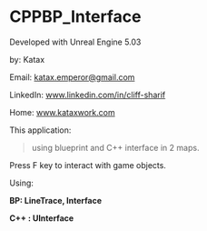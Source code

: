 # CPPBP_Interface

Developed with Unreal Engine 5.03

by: Katax 


Email: katax.emperor@gmail.com 

LinkedIn: www.linkedin.com/in/cliff-sharif

Home: www.kataxwork.com


This application:

> using blueprint and C++ interface in 2 maps.

Press F key to interact with game objects.


Using:<b>

BP: LineTrace, Interface

C++ : UInterface</b>

